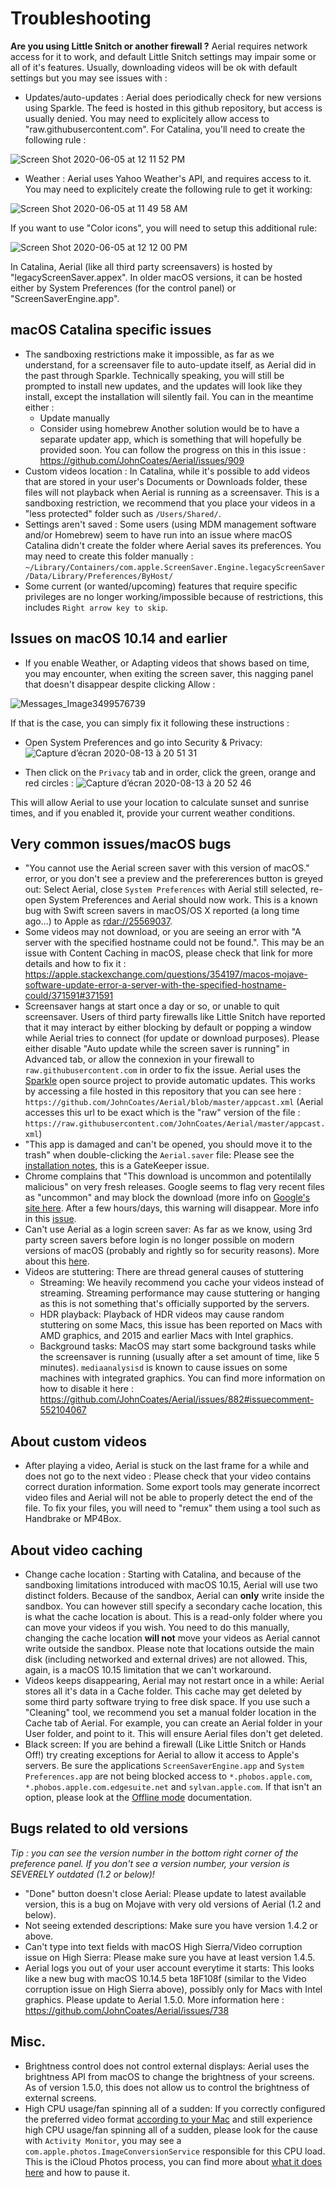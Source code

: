 # Troubleshooting

**Are you using Little Snitch or another firewall ?** Aerial requires network access for it to work, and default Little Snitch settings may impair some or all of it's features. Usually, downloading videos will be ok with default settings but you may see issues with :

- Updates/auto-updates : Aerial does periodically check for new versions using Sparkle. The feed is hosted in this github repository, but access is usually denied. You may need to explicitely allow access to "raw.githubusercontent.com". For Catalina, you'll need to create the following rule : 

![Screen Shot 2020-06-05 at 12 11 52 PM](https://user-images.githubusercontent.com/28914268/83914406-056f5680-a726-11ea-905d-821ccabd0469.png)

- Weather : Aerial uses Yahoo Weather's API, and requires access to it. You may need to explicitely create the following rule to get it working:

![Screen Shot 2020-06-05 at 11 49 58 AM](https://user-images.githubusercontent.com/28914268/83912708-2a15ff00-a723-11ea-844d-9f6b9b18fbe8.png)

If you want to use "Color icons", you will need to setup this additional rule: 

![Screen Shot 2020-06-05 at 12 12 00 PM](https://user-images.githubusercontent.com/28914268/83914411-06a08380-a726-11ea-8f03-58400ce5a4a7.png)

In Catalina, Aerial (like all third party screensavers) is hosted by "legacyScreenSaver.appex". In older macOS versions, it can be hosted either by System Preferences (for the control panel) or "ScreenSaverEngine.app". 

## macOS Catalina specific issues

- The sandboxing restrictions make it impossible, as far as we understand, for a screensaver file to auto-update itself, as Aerial did in the past through Sparkle. Technically speaking, you will still be prompted to install new updates, and the updates will look like they install, except the installation will silently fail. You can in the meantime either :
  - Update manually
  - Consider using homebrew
Another solution would be to have a separate updater app, which is something that will hopefully be provided soon. You can follow the progress on this in this issue : https://github.com/JohnCoates/Aerial/issues/909
- Custom videos location : In Catalina, while it's possible to add videos that are stored in your user's Documents or Downloads folder, these files will not playback when Aerial is running as a screensaver. This is a sandboxing restriction, we recommend that you place your videos in a "less protected" folder such as `/Users/Shared/`.
- Settings aren't saved : Some users (using MDM management software and/or Homebrew) seem to have run into an issue where macOS Catalina didn't create the folder where Aerial saves its preferences. You may need to create this folder manually : `~/Library/Containers/com.apple.ScreenSaver.Engine.legacyScreenSaver/Data/Library/Preferences/ByHost/`
- Some current (or wanted/upcoming) features that require specific privileges are no longer working/impossible because of restrictions, this includes `Right arrow key to skip`.

## Issues on macOS 10.14 and earlier

- If you enable Weather, or Adapting videos that shows based on time, you may encounter, when exiting the screen saver, this nagging panel that doesn't disappear despite clicking Allow :

![Messages_Image3499576739](https://user-images.githubusercontent.com/37544189/90182726-b6dbd980-ddb2-11ea-9a09-c5ed3efb1b48.png)

If that is the case, you can simply fix it following these instructions : 

+ Open System Preferences and go into Security & Privacy: 
![Capture d’écran 2020-08-13 à 20 51 31](https://user-images.githubusercontent.com/37544189/90182715-b4797f80-ddb2-11ea-9174-a02471505876.jpg)

+ Then click on the `Privacy` tab and in order, click the green, orange and red circles :
![Capture d’écran 2020-08-13 à 20 52 46](https://user-images.githubusercontent.com/37544189/90182721-b5aaac80-ddb2-11ea-9edc-b0a400159dd1.jpg)

This will allow Aerial to use your location to calculate sunset and sunrise times, and if you enabled it, provide your current weather conditions.

## Very common issues/macOS bugs

- "You cannot use the Aerial screen saver with this version of macOS." error, or you don't see a preview and the prefererences button is greyed out: Select Aerial, close `System Preferences` with Aerial still selected, re-open System Preferences and Aerial should now work. This is a known bug with Swift screen savers in macOS/OS X reported (a long time ago...) to Apple as [rdar://25569037](http://www.openradar.me/25569037).
- Some videos may not download, or you are seeing an error with "A server with the specified hostname could not be found.". This may be an issue with Content Caching in macOS, please check that link for more details and how to fix it : https://apple.stackexchange.com/questions/354197/macos-mojave-software-update-error-a-server-with-the-specified-hostname-could/371591#371591
- Screensaver hangs at start once a day or so, or unable to quit screensaver. Users of third party firewalls like Little Snitch have reported that it may interact by either blocking by default or popping a window while Aerial tries to connect (for update or download purposes). Please either disable "Auto update while the screen saver is running" in Advanced tab, or allow the connexion in your firewall to `raw.githubusercontent.com` in order to fix the issue. Aerial uses the [Sparkle](https://sparkle-project.org) open source project to provide automatic updates. This works by accessing a file hosted in this repository that you can see here : `https://github.com/JohnCoates/Aerial/blob/master/appcast.xml` (Aerial accesses this url to be exact which is the "raw" version of the file : `https://raw.githubusercontent.com/JohnCoates/Aerial/master/appcast.xml`)
- "This app is damaged and can't be opened, you should move it to the trash" when double-clicking the `Aerial.saver` file: Please see the [installation notes](Installation.md), this is a GateKeeper issue.
- Chrome complains that "This download is uncommon and potentilally malicious" on very fresh releases. Google seems to flag very recent files as "uncommon" and may block the download (more info on [Google's site here](https://support.google.com/chrome/answer/6261569). After a few hours/days, this warning will disappear. More info in this [issue](https://github.com/JohnCoates/Aerial/issues/759#issuecomment-489616050).
- Can't use Aerial as a login screen saver: As far as we know, using 3rd party screen savers before login is no longer possible on modern versions of macOS (probably and rightly so for security reasons). More about this [here](https://github.com/JohnCoates/Aerial/issues/571).
- Videos are stuttering: There are thread general causes of stuttering
  + Streaming: We heavily recommend you cache your videos instead of streaming. Streaming performance may cause stuttering or hanging as this is not something that's officially supported by the servers. 
  + HDR playback: Playback of HDR videos may cause random stuttering on some Macs, this issue has been reported on Macs with AMD graphics, and 2015 and earlier Macs with Intel graphics.
  + Background tasks: MacOS may start some background tasks while the screensaver is running (usually after a set amount of time, like 5 minutes). `mediaanalysisd` is known to cause issues on some machines with integrated graphics. You can find more information on how to disable it here : https://github.com/JohnCoates/Aerial/issues/882#issuecomment-552104067

## About custom videos

- After playing a video, Aerial is stuck on the last frame for a while and does not go to the next video : Please check that your video contains correct duration information. Some export tools may generate incorrect video files and Aerial will not be able to properly detect the end of the file. To fix your files, you will need to "remux" them using a tool such as Handbrake or MP4Box.

## About video caching

- Change cache location : Starting with Catalina, and because of the sandboxing limitations introduced with macOS 10.15, Aerial will use two distinct folders. Because of the sandbox, Aerial can **only** write inside the sandbox. You can however still specify a secondary cache location, this is what the cache location is about. This is a read-only folder where you can move your videos if you wish. You need to do this manually, changing the cache location **will not** move your videos as Aerial cannot write outside the sandbox. Please note that locations outside the main disk (including networked and external drives) are not allowed. This, again, is a macOS 10.15 limitation that we can't workaround.  
- Videos keeps disappearing, Aerial may not restart once in a while: Aerial stores all it's data in a Cache folder. This cache may get deleted by some third party software trying to free disk space. If you use such a "Cleaning" tool, we recommend you set a manual folder location in the Cache tab of Aerial. For example, you can create an Aerial folder in your User folder, and point to it. This will ensure Aerial files don't get deleted.
- Black screen: If you are behind a firewall (Like Little Snitch or Hands Off!) try creating exceptions for Aerial to allow it access to Apple's servers. Be sure the applications `ScreenSaverEngine.app` and `System Preferences.app` are not being blocked access to `*.phobos.apple.com`, `*.phobos.apple.com.edgesuite.net` and `sylvan.apple.com`. If that isn't an option, please look at the [Offline mode](OfflineMode.md) documentation.

## Bugs related to old versions
*Tip : you can see the version number in the bottom right corner of the preference panel. If you don't see a version number, your version is SEVERELY outdated (1.2 or below)!*

- "Done" button doesn't close Aerial: Please update to latest available version, this is a bug on Mojave with very old versions of Aerial (1.2 and below).
- Not seeing extended descriptions: Make sure you have version 1.4.2 or above.
- Can't type into text fields with macOS High Sierra/Video corruption issue on High Sierra: Please make sure you have at least version 1.4.5.
- Aerial logs you out of your user account everytime it starts: This looks like a new bug with macOS 10.14.5 beta 18F108f (similar to the Video corruption issue on High Sierra above), possibly only for Macs with Intel graphics. Please update to Aerial 1.5.0. More information here : https://github.com/JohnCoates/Aerial/issues/738

## Misc.

- Brightness control does not control external displays: Aerial uses the brightness API from macOS to change the brightness of your screens. As of version 1.5.0, this does not allow us to control the brightness of external screens.
- High CPU usage/fan spinning all of a sudden: If you correctly configured the preferred video format [according to your Mac](HardwareDecoding.md) and still experience high CPU usage/fan spinning all of a sudden, please look for the cause with `Activity Monitor`, you may see a `com.apple.photos.ImageConversionService` responsible for this CPU load. This is the iCloud Photos process, you can find more about [what it does here](https://support.apple.com/en-gu/HT204264) and how to pause it.

